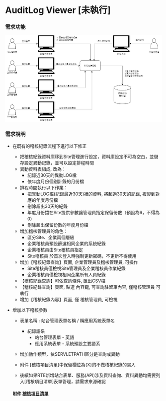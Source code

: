 # AuditLog Viewer [未執行]

### <div id="requirement">需求功能</div>

![Alt auditlog](./img/auditlog.png)

### <div id="requirement">需求說明</div>
* 在既有的稽核紀錄流程下進行以下修正
    * 把稽核紀錄資料庫移到Site管理進行設定，資料庫設定不可為空白，並儲存設定異動記錄，並可以設定排程時間
    * 異動資料表組成, 改為：
        * 記錄近30天的異動LOG檔
        * 依年度月份個別計錄的月份檔
    * 排程時間執行以下作業：
        * 把異動LOG檔(記錄最近30天)裡的資料, 將超過30天的記錄, 複製到對應的年度月份檔
        * 刪除超出30天的紀錄
        * 年度月份擋在Site提供參數讓管理員指定保留份數（預設為6，不得為0）
        * 刪除超出保留份數的年度月份檔
    * 增加稽核管理員的角色：
        * 區分Site、企業兩個層級
        * 企業稽核員預設篩選相同企業的系統紀錄
        * 企業稽核員由Site稽核員指定
        * Site稽核員 於首次登入時強制更新密碼，不更新不得使用
    * 增加【稽核紀錄查詢】頁面, 企業管理員及稽核管理員, 可操作
        * Site稽核員僅檢視Site管理員及企業稽核員作業紀錄
        * 企業稽核員僅檢視相同企業所有人員紀錄
    * 【稽核紀錄查詢】可依查詢條件, 匯出CSV檔
    * 【稽核紀錄查詢】頁面, 點選 內容鍵, 可查詢駐留筆內容, 僅稽核管理員 可執行
    * 增加【稽核紀錄內容】頁面, 僅 稽核管理員, 可檢視
* 增加以下稽核參數
    * 表單名稱 : 站台管理表單名稱 / 稱應用系統表單名
        * 紀錄語系
            * 站台管理表單 - 英語
            * 應用系統表單 - 系統預設主要語系

    * 增加動作類型，依SERVLETPATH區分是查詢或異動
    * 附件 [稽核項目清單]中保留欄位為{X}的不做稽核紀錄的寫入
    * 後續如果RTE新增站台表單、服務(API)涉及資料查詢、資料異動均需要列入[稽核項目清單]表單管理，請需求來源確認

    #### 附件 [稽核項目清單](https://docs.google.com/spreadsheets/d/1JVLJAa9XyQxCIEuPNR-z6Ex4F39gIEC9/edit#gid=29312194)


